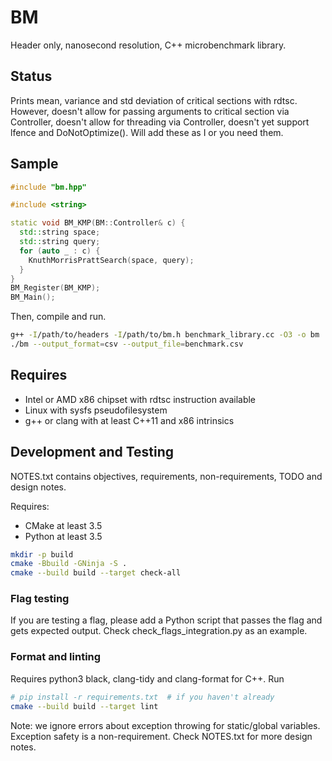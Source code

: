 ﻿# BM

Header only, nanosecond resolution, C++ microbenchmark library.

## Status

Prints mean, variance and std deviation of critical sections with rdtsc. However, doesn't allow for passing arguments to critical section via Controller, doesn't allow for threading via Controller, doesn't yet support lfence and DoNotOptimize(). Will add these as I or you need them.

## Sample

```cpp
#include "bm.hpp"

#include <string>

static void BM_KMP(BM::Controller& c) {
  std::string space;
  std::string query;
  for (auto _ : c) {
    KnuthMorrisPrattSearch(space, query);
  }
}
BM_Register(BM_KMP);
BM_Main();
```

Then, compile and run.

```bash
g++ -I/path/to/headers -I/path/to/bm.h benchmark_library.cc -O3 -o bm
./bm --output_format=csv --output_file=benchmark.csv
```

## Requires

- Intel or AMD x86 chipset with rdtsc instruction available
- Linux with sysfs pseudofilesystem
- g++ or clang with at least C++11 and x86 intrinsics

## Development and Testing

NOTES.txt contains objectives, requirements, non-requirements, TODO and design notes.

Requires:

- CMake at least 3.5
- Python at least 3.5

```bash
mkdir -p build
cmake -Bbuild -GNinja -S .
cmake --build build --target check-all
```

### Flag testing

If you are testing a flag, please add a Python script that passes the flag and gets expected output. Check check\_flags\_integration.py as an example.

### Format and linting

Requires python3 black, clang-tidy and clang-format for C++. Run

```bash
# pip install -r requirements.txt  # if you haven't already
cmake --build build --target lint
```

Note: we ignore errors about exception throwing for static/global variables. Exception safety is a non-requirement. Check NOTES.txt for more design notes.
